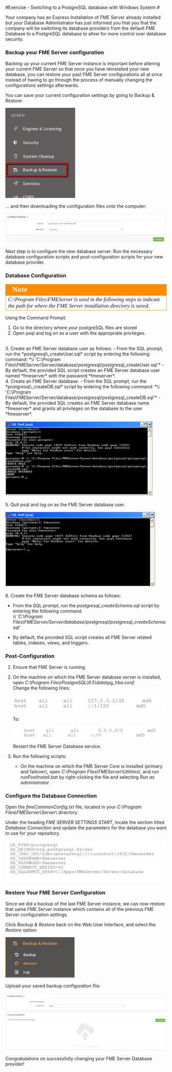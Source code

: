 #Exercise - Switching to a PostgreSQL database with Windows System #

Your company has an Express Installation of FME Server already installed but your Database Administrator has just informed you that you that the company will be switching its database providers from the default FME Database to a PostgreSQL database to allow for more control over database security.

### Backup your FME Server configuration ###
Backing up your current FME Server instance is important before altering your current FME Server so that once you have reinstalled your new database, you can restore your past FME Server configurations all at once instead of having to go through the process of manually changing the configurations settings afterwards.

You can save your current configuration settings by going to Backup & Restore:

![](./Images/3.416.Backup&Restore.png)

… and then downloading the configuration files onto the computer:

![](./Images/3.417.ConfigureDownload.png)

Next step is to configure the new database server. Run the necessary database configuration scripts and post-configuration scripts for your new database provider.

### Database Configuration ###

<!--Tip Section--> 

<table style="border-spacing: 0px">
<tr>
<td style="vertical-align:middle;background-color:darkorange;border: 2px solid darkorange">
<i class="fa fa-info-circle fa-lg fa-pull-left fa-fw" style="color:white;padding-right: 12px;vertical-align:text-top"></i>
<span style="color:white;font-size:x-large;font-weight: bold;font-family:serif">Note</span>
</td>
</tr>

<tr>
<td style="border: 1px solid darkorange">
<span style="font-family:serif; font-style:italic; font-size:larger">
C:\Program Files\FMEServer is used in the following steps to indicate the path for where the FME Server installation directory is saved.
</span>
</td>
</tr>
</table>

Using the Command Prompt:

1. Go to the directory where your postgreSQL files are stored
2. Open psql and log on as a user with the appropriate privileges.
<br>
3. Create an FME Server database user as follows:
	- From the SQL prompt, run the *postgresql\_createUser.sql* script by entering the following command:
*\i 'C:\Program Files\FMEServer/Server/database/postgresql/postgresql_createUser.sql'*
	- By default, the provided SQL script creates an FME Server database user named *fmeserver* with the password *fmeserver*.
<br>
4. Create an FME Server database.
	- From the SQL prompt, run the *postgresql\_createDB.sql* script by entering the following command:
*\i 'C:\Program Files\FMEServer/Server/database/postgresql/postgresql_createDB.sql'*
	- By default, the provided SQL creates an FME Server database name *fmeserver* and grants all privileges on the database to the user *fmeserver*.

![](./Images/3.418.ConfigureSettings3.png)
<br><br>
5. Quit psql and log on as the FME Server database user.

![](./Images/3.419.fmeUserLogIn.png)
<br>
<br>
6. Create the FME Server database schema as follows:

- From the SQL prompt, run the *postgresql\_createSchema.sql* script by entering the following command:
<br>	*\i ‘C:\Program Files\FMEServer/Server/database/postgresql/postgresql_createSchema.sql'*
	
- By default, the provided SQL script creates all FME Server related tables, indexes, views, and triggers.

### Post-Configuration ###

1. Ensure that FME Server is running. 
2. On the machine on which the FME Server database server is installed, open *C:\Program Files\PostgreSQL\9.5\data\pg_hba.conf*.
	<br>Change the following lines:

	![](./Images/3.420.postConfigurationSettings1.png)

	To:

	![](./Images/3.421.postConfigurationSettings2.png)

	Restart the FME Server Database service.

3. Run the following scripts:
	- On the machine on which the FME Server Core is installed (primary and failover), open *C:\Program Files\FMEServer\Utilities\\*, and run *runPostInstall.bat* by right-clicking the file and selecting *Run as administrator*.


### Configure the Database Connection ###

Open the *fmeCommonConfig.txt* file, located in your *C:\Program Files\FMEServer\Server\\* directory.

Under the heading *FME SERVER SETTINGS START*, locate the section titled *Database Connection* and update the parameters for the database you want to use for your repository.

![](./Images/3.422.databaseConnectionEx.png)

### Restore Your FME Server Configuration ###

Since we did a backup of the last FME Server instance, we can now restore that same FME Server instance which contains all of the previous FME Server configuration settings.

Click *Backup & Restore* back on the Web User Interface, and select the *Restore* option:

![](./Images/3.423.restoreButton.png)

Upload your saved backup configuration file:

![](./Images/3.424.RestoreConfiguration.png)

Congratulations on successfully changing your FME Server Database provider!

